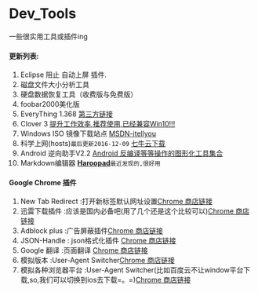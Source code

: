 # Dev_Tools
一些很实用工具或插件ing

#### 更新列表: ####

1. Eclipse 阻止 自动上屏 插件.
2. 磁盘文件大小分析工具
3. 硬盘数据恢复工具（收费版与免费版）
4. foobar2000美化版
5. EveryThing 1.368 [第三方链接](http://www.iplaysoft.com/everything.html)
6. Clover 3 [提升工作效率,推荐使用,已经兼容Win10!!!](http://cn.ejie.me/)
7. Windows ISO 镜像下载站点 [MSDN-itellyou](http://msdn.itellyou.cn/)
8. 科学上网(hosts)`最后更新2016-12-09` [七牛云下载](http://oa6hub8ui.bkt.clouddn.com/2016/12/09/hosts)
9. Android 逆向助手V2.2 [Android 反编译等等操作的图形化工具集合](http://oahzrw11n.bkt.clouddn.com//android/tool/Android%E9%80%86%E5%90%91%E5%8A%A9%E6%89%8B_v2.2.rar)
10. Markdown编辑器 **[Haroopad](http://pad.haroopress.com/)**`最近发现的,很好用`




#### Google Chrome 插件 ####

1. New Tab Redirect :打开新标签默认网址设置[Chrome 商店链接](https://chrome.google.com/webstore/detail/new-tab-redirect/icpgjfneehieebagbmdbhnlpiopdcmna/reviews?utm_source=chrome-ntp-icon)
2. 迅雷下载插件 :应该是国内必备吧(用了几个还是这个比较可以)[Chrome 商店链接](https://chrome.google.com/webstore/detail/thunder-download-extensio/ncennffkjdiamlpmcbajkmaiiiddgioo)
3. Adblock plus :广告屏蔽插件[Chrome 商店链接](https://chrome.google.com/webstore/detail/adblock-plus/cfhdojbkjhnklbpkdaibdccddilifddb/reviews)
4. JSON-Handle : json格式化插件 [Chrome 商店链接](https://chrome.google.com/webstore/detail/json-handle/iahnhfdhidomcpggpaimmmahffihkfnj)
5. Google 翻译 :页面翻译 [Chrome 商店链接](https://chrome.google.com/webstore/detail/google-translate/aapbdbdomjkkjkaonfhkkikfgjllcleb)
6. 模拟版本 :User-Agent Switcher[Chrome 商店链接](https://chrome.google.com/webstore/detail/user-agent-switcher-for-c/djflhoibgkdhkhhcedjiklpkjnoahfmg)
7. 模拟各种浏览器平台 :User-Agent Switcher(比如百度云不让window平台下载,so,我们可以切换到ios去下载=。=)[Chrome 商店链接](https://chrome.google.com/webstore/detail/user-agent-switcher-for-c/djflhoibgkdhkhhcedjiklpkjnoahfmg)
